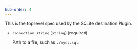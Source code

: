 ```yaml
---
hub-order: 4
---
```


This is the top level spec used by the SQLite destination Plugin.

- `connection_string` (`string`) (required)

  Path to a file, such as `./mydb.sql`.
